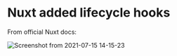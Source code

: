 # Nuxt added lifecycle hooks

From official Nuxt docs:

![Screenshot from 2021-07-15 14-15-23](https://user-images.githubusercontent.com/73107656/125794319-1d816b5a-8edb-4802-983e-d5eec4534160.png)
